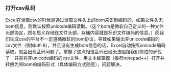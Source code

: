 

### 打开csv乱码

Excel在读取csv的时候是通过读取文件头上的bom来识别编码的，如果文件头无bom信息，则默认按照unicode编码读取。（这个bom是微软自己定义的一种文件头部协定，顾名思义存储在文件头部，存储内容就是标识文件编码的信息。）而我们生成csv的平台不一定遵循微软的bom协议，导致如果输出非unicode编码的csv文件（例如utf-8），并且没有生成bom信息的话，Excel自动按照unicode编码读取，就会出现乱码问题了。掌握了这点相信乱码已经无法阻挡我们前进的步伐了：只需将非unicode编码的csv文件，用文本编辑器（推荐notepad++）打开并转换为带bom的编码形式（具体编码方式随意），问题解决。